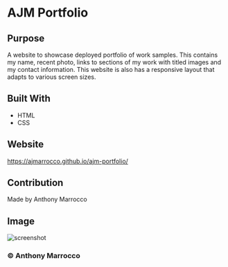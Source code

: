 # AJM Portfolio

## Purpose
A website to showcase deployed portfolio of work samples. This contains my name, recent photo, links to sections of my work with titled images and my contact information.  This website is also has a responsive layout that adapts to various screen sizes.

## Built With
* HTML
* CSS

## Website
https://ajmarrocco.github.io/ajm-portfolio/

## Contribution
Made by Anthony Marrocco

## Image

![screenshot](assets/images/webPageSnapshot.png)

### &copy; Anthony Marrocco